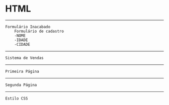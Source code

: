 # HTML

------------------------------------------------

    Formulário Inacabado
        Formulário de cadastro
        -NOME
        -IDADE
        -CIDADE
        
    

------------------------------------------------

    Sistema de Vendas
    

------------------------------------------------

    Primeira Página
    
    
------------------------------------------------

    Segunda Página
    
    
------------------------------------------------

    Estilo CSS
